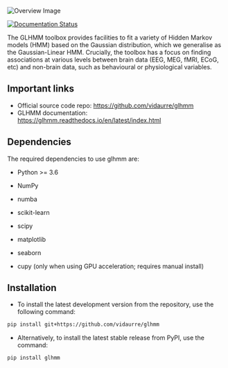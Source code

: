 ![Overview Image](logo2_full.png)

[![Documentation Status](https://readthedocs.org/projects/glhmm/badge/?version=latest)](https://glhmm.readthedocs.io/en/latest/?badge=latest)

The GLHMM toolbox provides facilities to fit a variety of Hidden Markov models (HMM) based on the Gaussian distribution, which we generalise as the Gaussian-Linear HMM. 
Crucially, the toolbox has a focus on finding associations at various levels between brain data (EEG, MEG, fMRI, ECoG, etc) and non-brain data, such as behavioural or physiological variables.

## Important links

- Official source code repo: <https://github.com/vidaurre/glhmm>
- GLHMM documentation: <https://glhmm.readthedocs.io/en/latest/index.html>

## Dependencies

The required dependencies to use glhmm are:

- Python >= 3.6
- NumPy
- numba
- scikit-learn
- scipy
- matplotlib
- seaborn

- cupy (only when using GPU acceleration; requires manual install)

## Installation

- To install the latest development version from the repository, use the following command:
```bash
pip install git+https://github.com/vidaurre/glhmm
```

- Alternatively, to install the latest stable release from PyPI, use the command:
```bash
pip install glhmm
```

